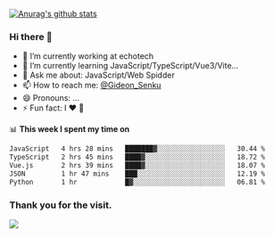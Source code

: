 [![Anurag's github stats](https://github-readme-stats.vercel.app/api?username=gideonsenku)](https://github.com/anuraghazra/github-readme-stats)
### Hi there 👋
- 🔭 I’m currently working at echotech
- 🌱 I’m currently learning JavaScript/TypeScript/Vue3/Vite...
- 💬 Ask me about: JavaScript/Web Spidder 
- 📫 How to reach me: [@Gideon_Senku](https://t.me/Gideon_Senku)
- 😄 Pronouns: ...
- ⚡ Fun fact: I ❤️ 🎵

📊 **This week I spent my time on**
<!--START_SECTION:waka-->

```txt
JavaScript   4 hrs 28 mins   ███████▓░░░░░░░░░░░░░░░░░   30.44 %
TypeScript   2 hrs 45 mins   ████▓░░░░░░░░░░░░░░░░░░░░   18.72 %
Vue.js       2 hrs 39 mins   ████▓░░░░░░░░░░░░░░░░░░░░   18.07 %
JSON         1 hr 47 mins    ███░░░░░░░░░░░░░░░░░░░░░░   12.19 %
Python       1 hr            █▓░░░░░░░░░░░░░░░░░░░░░░░   06.81 %
```

<!--END_SECTION:waka-->


### Thank you for the visit.
![](http://profile-counter.glitch.me/gideonsenku/count.svg)
<!--
**GideonSenku/GideonSenku** is a ✨ _special_ ✨ repository because its `README.md` (this file) appears on your GitHub profile.

Here are some ideas to get you started:

- 🔭 I’m currently working on ...
- 🌱 I’m currently learning ...
- 👯 I’m looking to collaborate on ...
- 🤔 I’m looking for help with ...
- 💬 Ask me about ...
- 📫 How to reach me: ...
- 😄 Pronouns: ...
- ⚡ Fun fact: ...
-->
